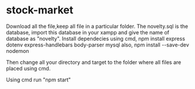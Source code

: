 # stock-market
Download all the file,keep all file in a particular folder.
The novelty.sql is the database, import this database in your xampp and give the name of database as "novelty".
Install dependecies using cmd, npm install express dotenv express-handlebars body-parser mysql
also, npm install --save-dev nodemon

Then change all your directory and target to the folder where all files are placed using cmd.

Using cmd run "npm start"
